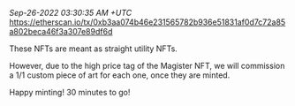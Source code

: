 _Sep-26-2022 03:30:35 AM +UTC_\
https://etherscan.io/tx/0xb3aa074b46e231565782b936e51831af0d7c72a85a802beca46f3a307e89df6d

These NFTs are meant as straight utility NFTs.

However, due to the high price tag of the Magister NFT, we will commission a 1/1 custom piece of art for each one, once they are minted.

Happy minting! 30 minutes to go!
